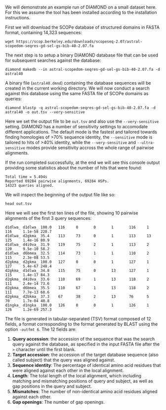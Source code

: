 We will demonstrate an example run of DIAMOND on a small dataset here. For this
we assume the tool has been installed according to the installation instructions.

First we will download the SCOPe database of structured domains in FASTA format,
containing 14,323 sequences:

    wget https://scop.berkeley.edu/downloads/scopeseq-2.07/astral-scopedom-seqres-gd-sel-gs-bib-40-2.07.fa

The next step is to setup a binary DIAMOND database file that can be used for
subsequent searches against the database:

    diamond makedb --in astral-scopedom-seqres-gd-sel-gs-bib-40-2.07.fa -d astral40
    
A binary file (`astral40.dmnd`) containing the database sequences will be created
in the current working directory. We will now conduct a search against this database
using the same FASTA file of SCOPe domains as queries:

    diamond blastp -q astral-scopedom-seqres-gd-sel-gs-bib-40-2.07.fa -d astral40 -o out.tsv --very-sensitive
    
Here we set the output file to be `out.tsv` and also use the `--very-sensitive`
setting. DIAMOND has a number of sensitivity settings to accomodate different
applications. The default mode is the fastest and tailored towards finding
homologies of >70% sequence identity, the `--sensitive` mode is tailored to hits
of >40% identity, while the `--very-sensitive` and `--ultra-sensitive` modes
provide sensitivity accross the whole range of pairwise alignments.

If the run completed successfully, at the end we will see this console output
providing some statistics about the number of hits that were found:

    Total time = 5.494s
    Reported 69284 pairwise alignments, 69284 HSPs.
    14323 queries aligned.

We will inspect the beginning of the output file like so:

    head out.tsv
    
Here we will see the first ten lines of the file, showing 10 pairwise alignments
of the first 3 query sequences:

    d1dlwa_ d1dlwa_ 100.0   116     0       0       1       116     1       116     1.1e-58 220.7
    d1dlwa_ d2gkma_ 35.4    113     73      0       1       113     13      125     1.4e-16 80.9
    d1dlwa_ d4i0va_ 31.9    119     75      2       1       113     2       120     9.5e-10 58.2
    d1dlwa_ d6bmea_ 32.5    114     73      1       1       110     2       115     2.3e-08 53.5
    d2gkma_ d2gkma_ 100.0   127     0       0       1       127     1       127     5.4e-67 248.4
    d2gkma_ d1dlwa_ 34.8    115     75      0       13      127     1       115     1.4e-17 84.3
    d2gkma_ d4i0va_ 33.6    110     69      1       13      118     2       111     2.4e-14 73.6
    d2gkma_ d6bmea_ 35.5    110     67      1       13      118     2       111     7.7e-13 68.6
    d2gkma_ d2bkma_ 37.3    67      38      2       13      76      5       70      1.7e-04 40.8
    d1ngka_ d1ngka_ 100.0   126     0       0       1       126     1       126     1.2e-69 257.3
    
The file is generated in tabular-separated (TSV) format composed of 12 fields,
a format corresponding to the format generated by BLAST using the option
`-outfmt 6`. The 12 fields are:

1. **Query accession**: the accession of the sequence that was the search query against
   the database, as specified in the input FASTA file after the `>` character until
   the first blank.
2. **Target accession**: the accession of the target database sequence (also called
   subject) that the query was aligned against.
3. **Sequence identity**: The percentage of identical amino acid residues that were
   aligned against each other in the local alignment.
4. **Length**: The total length of the local alignment, which including matching and
   mismatching positions of query and subject, as well as gap positions in the query
   and subject.
5. **Mismatches**: The number of non-identical amino acid residues aligned against
   each other.
6. **Gap openings**: The number of gap openings.
